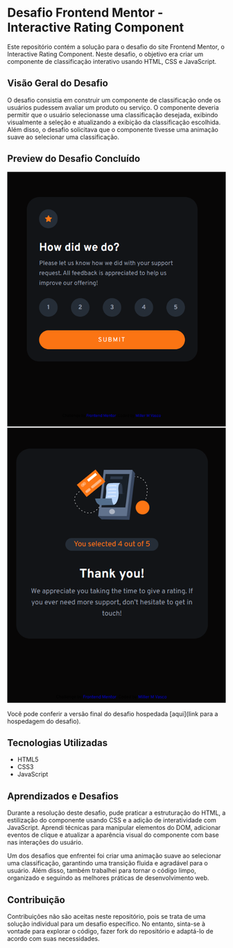 # Desafio Frontend Mentor - Interactive Rating Component

Este repositório contém a solução para o desafio do site Frontend Mentor, o Interactive Rating Component. Neste desafio, o objetivo era criar um componente de classificação interativo usando HTML, CSS e JavaScript.

## Visão Geral do Desafio

O desafio consistia em construir um componente de classificação onde os usuários pudessem avaliar um produto ou serviço. O componente deveria permitir que o usuário selecionasse uma classificação desejada, exibindo visualmente a seleção e atualizando a exibição da classificação escolhida. Além disso, o desafio solicitava que o componente tivesse uma animação suave ao selecionar uma classificação.

## Preview do Desafio Concluído

![Preview do Desafio Concluído](screen_shots/Captura01.png)
![Preview do Desafio Concluído02](screen_shots/Captura02.png)

Você pode conferir a versão final do desafio hospedada [aqui](link para a hospedagem do desafio).

## Tecnologias Utilizadas

- HTML5
- CSS3
- JavaScript

## Aprendizados e Desafios

Durante a resolução deste desafio, pude praticar a estruturação do HTML, a estilização do componente usando CSS e a adição de interatividade com JavaScript. Aprendi técnicas para manipular elementos do DOM, adicionar eventos de clique e atualizar a aparência visual do componente com base nas interações do usuário.

Um dos desafios que enfrentei foi criar uma animação suave ao selecionar uma classificação, garantindo uma transição fluida e agradável para o usuário. Além disso, também trabalhei para tornar o código limpo, organizado e seguindo as melhores práticas de desenvolvimento web.

## Contribuição

Contribuições não são aceitas neste repositório, pois se trata de uma solução individual para um desafio específico. No entanto, sinta-se à vontade para explorar o código, fazer fork do repositório e adaptá-lo de acordo com suas necessidades.